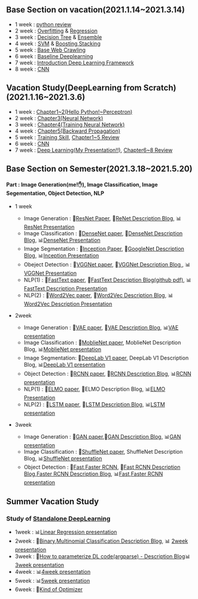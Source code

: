 ## Base Section on vacation(2021.1.14~2021.3.14)
 - 1 week : <a href='https://github.com/winston1214/BOAZ/blob/master/Base_Section/1week/BOAZ%2016%EA%B8%B0%20%EB%B6%84%EC%84%9D(1%EC%A3%BC%EC%B0%A8).ipynb'>python review</a>
 - 2 week : <a href='https://github.com/winston1214/BOAZ/blob/master/Base_Section/2week/Overfitting.pdf'>Overfitting</a> & <a href='https://github.com/winston1214/BOAZ/blob/master/Base_Section/2week/%ED%9A%8C%EA%B7%80.pdf'>Regression</a>
 - 3 week : <a href='https://github.com/winston1214/BOAZ/blob/master/Base_Section/3week/16%EA%B8%B0%20%EB%B2%A0%EC%9D%B4%EC%8A%A4%203%EC%A3%BC%EC%B0%A8%20%EB%B0%9C%ED%91%9C%20_%20decisiontree%20_%2015%EA%B8%B0%20%EB%B6%84%EC%84%9D%20%EC%9D%B4%EC%9C%A4%EC%A0%95.pdf'>Decision Tree</a> & <a href='https://github.com/winston1214/BOAZ/blob/master/Base_Section/3week/16%EA%B8%B0%20%EB%B6%84%EC%84%9D%203%EC%A3%BC%EC%B0%A8%20%EC%84%B8%EC%85%98%20%EB%B0%9C%ED%91%9C-2.pdf'>Ensemble</a>
 - 4 week : <a href='https://github.com/winston1214/BOAZ/blob/master/Base_Section/4week/%EB%B6%84%EC%84%9Dbase_SVM.pdf'>SVM</a> & <a href='https://github.com/winston1214/BOAZ/blob/master/Base_Section/4week/%EB%B6%84%EC%84%9Dbase_Boosting%2CStacking.pdf'>Boosting,Stacking</a>
 - 5 week : <a href='https://github.com/winston1214/BOAZ/blob/master/Base_Section/5week/210208%EA%B3%B5%EB%8F%99%EC%84%B8%EC%85%98_%ED%81%AC%EB%A1%A4%EB%A7%81.pdf'>Base Web Crawling</a>
 - 6 week : <a href='https://github.com/winston1214/BOAZ/blob/master/Base_Section/6week/%EB%94%A5%EB%9F%AC%EB%8B%9D%20%EA%B8%B0%EC%B4%88.pdf'>Baseline Deeplearning</a>
 - 7 week : <a href='https://github.com/winston1214/BOAZ/blob/master/Base_Section/7week/Introduction%20to%20DL%20Framework_210225_192005.pdf'>Introduction Deep Learning Framework</a>
 - 8 week : <a href='https://github.com/winston1214/BOAZ/blob/master/Base_Section/8week/CNN.pdf'>CNN</a>
 ## Vacation Study(DeepLearning from Scratch)(2021.1.16~2021.3.6)
 - 1 week : <a href='https://github.com/winston1214/BOAZ/blob/master/Study-DL_from_scratch/1week/1week-Chapter1-2.pdf'>Chapter1~2(Hello Python!~Perceptron)</a>
 - 2 week : <a href='https://github.com/winston1214/BOAZ/blob/master/Study-DL_from_scratch/2week/%EB%B0%91%EB%B0%94%EB%8B%A5%20%EB%94%A5%EB%9F%AC%EB%8B%9D%202%EC%A3%BC%EC%B0%A8%20%EC%8B%A0%EA%B2%BD%EB%A7%9D.pdf'>Chapter3(Neural Network)</a>
 - 3 week : <a href='https://github.com/winston1214/BOAZ/blob/master/Study-DL_from_scratch/3week/3%EC%A3%BC%EC%B0%A8%20%EA%B9%80%EC%98%81%EC%9D%80_4%EC%9E%A5%20%EC%8B%A0%EA%B2%BD%EB%A7%9D%20%ED%95%99%EC%8A%B5.pdf'>Chapter4(Training Neural Network)</a>
 - 4 week : <a href='https://github.com/winston1214/BOAZ/blob/master/Study-DL_from_scratch/4week/4%EC%A3%BC%EC%B0%A8%20%EB%82%A8%EC%9C%A0%EC%A7%80-5%EC%9E%A5.pdf'>Chapter5(Backward Propagation)</a>
 - 5 week : <a href='https://github.com/winston1214/BOAZ/blob/master/Study-DL_from_scratch/5week/5%EC%A3%BC%EC%B0%A8_6%EC%9E%A5_%EA%B3%BD%EB%AF%BC%EC%A7%80.pdf'>Training Skill</a>, <a href='https://github.com/winston1214/BOAZ/blob/master/Study-DL_from_scratch/5week/%EC%8A%A4%ED%84%B0%EB%94%945%EC%A3%BC%EC%B0%A8_%EC%A0%84%EB%B0%98%EB%B6%80%EC%A0%95%EB%A6%AC(%EA%B9%80%EC%9C%A0%EC%A7%84).pdf'>Chapter1~5 Review</a>
 - 6 week : <a href='https://github.com/winston1214/BOAZ/tree/master/Study-DL_from_scratch/6week'>CNN</a>
 - 7 week : <a href='https://github.com/winston1214/BOAZ/blob/master/Study-DL_from_scratch/7week/Chapter8_Presentation.pdf'>Deep Learning(My Presentation!!)</a>, <a href='https://github.com/winston1214/BOAZ/blob/master/Study-DL_from_scratch/7week/%ED%9B%84%EB%B0%98%EB%B6%80%EC%A0%95%EB%A6%AC.pdf'>Chapter6~8 Review</a>
 
## Base Section on Semester(2021.3.18~2021.5.20)
#### Part : Image Generation(me!✋), Image Classification, Image Segementation, Object Detection, NLP
- 1 week 
  - Image Generation : 📖<a href='https://github.com/winston1214/BOAZ/blob/master/Paper_Review/Image_Generation/1week/paper/Deep%20Residual%20Learning%20for%20Image%20Recognition(ResNet).pdf'>ResNet Paper</a>, 💬<a href='https://bigdata-analyst.tistory.com/263'>ReNet Description Blog</a>, 📊<a href='https://github.com/winston1214/BOAZ/blob/master/Paper_Review/Image_Generation/1week/presentation/ResNet_presentation.pdf'>ResNet Presentation</a>
  - Image Classification : 📖<a href='https://github.com/winston1214/BOAZ/blob/master/Paper_Review/Image_Classification/1week/Densely%20Connected%20Convolutional%20Networks.pdf'>DenseNet paper</a>, 💬<a href='https://holygangsky.tistory.com/3'>DenseNet Description Blog</a>, 📊<a href='https://github.com/winston1214/BOAZ/blob/master/Paper_Review/Image_Classification/1week/Densenet%20%EB%B0%9C%ED%91%9C.pdf'>DenseNet Presentation</a>
  - Image Segmentation : 📖<a href='https://github.com/winston1214/BOAZ/blob/master/Paper_Review/Image_Segmentation/1week/paper/Going%20Deeper%20with%20Convolutions.pdf'>Inception Paper</a>, 💬<a href='https://bigdata-ha.tistory.com/14'>GoogleNet Description Blog</a>, 📊<a href='https://github.com/winston1214/BOAZ/blob/master/Paper_Review/Image_Segmentation/1week/presentation/Going%20Deeper%20into%20Convolution.pdf'>Inception Presentation</a>
  - Obeject Detection : 📖<a href='https://github.com/winston1214/BOAZ/blob/master/Paper_Review/Object_Detection/1week/paper/Very%20Deep%20Convolution%20networks%20for%20large%20scale%20image%20recognition.pdf'>VGGNet paper</a>, 💬<a href='https://ysbstudy.tistory.com/7?category=848311'>VGGNet Description Blog </a>, 📊<a href='https://github.com/winston1214/BOAZ/blob/master/Paper_Review/Object_Detection/1week/presentation/Detection_VGG%20%EB%85%BC%EB%AC%B8%EB%A6%AC%EB%B7%B0.pdf'>VGGNet Presentation</a>
  - NLP(1) : 📖<a href='https://github.com/winston1214/BOAZ/blob/master/Paper_Review/NLP/1week/paper/Enriching%20Word%20Vectors%20with%20Subword%20Information.pdf'>FastText paper</a>, 💬<a href=https://github.com/hello-im-yj/Boaz-Paper/blob/main/nlp/FastText-Enriching_Word_Vectors_with_Subword_Information.pdf>FastText Description Blog(github pdf)</a>, 📊<a href='https://github.com/winston1214/BOAZ/blob/master/Paper_Review/NLP/1week/presentation/FastText.pdf'>FastText Description Presentation</a>
  - NLP(2) : 📖<a href='https://github.com/winston1214/BOAZ/blob/master/Paper_Review/NLP/1week/paper/Efficient%20Estimation%20of%20Word%20Representations%20in%20Vecotr%20Space.pdf'>Word2Vec paper</a>, 💬<a href='https://hul980.tistory.com/35'>Word2Vec Description Blog</a>, 📊<a href='https://github.com/winston1214/BOAZ/blob/master/Paper_Review/NLP/1week/presentation/Efficient%20Estimation%20of%20Word%20Representations%20in%20Vector%20Space.pdf'>Word2Vec Description Presentation</a>

- 2week
  - Image Generation : 📖<a href='https://github.com/winston1214/BOAZ/blob/master/Paper_Review/Image_Generation/2week/paper/Auto-Encoding%20Variational%20Bayes.pdf'>VAE paper</a>, 💬<a href='https://bigdata-analyst.tistory.com/263?category=883085'>VAE Description Blog</a>, 📊<a href='https://github.com/winston1214/BOAZ/blob/master/Paper_Review/Image_Generation/2week/presentation/VAE_presentation.pdf'>VAE presentation</a>
  - Image Classification : 📖<a href='https://github.com/winston1214/BOAZ/blob/master/Paper_Review/Image_Classification/2week/paper/MoblieNet.pdf'>MoblieNet paper</a>, MoblieNet Description Blog, 📊<a href='https://github.com/winston1214/BOAZ/blob/master/Paper_Review/Image_Classification/2week/presentation/MobileNets_presentation.pdf'>MoblieNet presentation</a>
  - Image Segmentation: 📖<a href='https://github.com/winston1214/BOAZ/blob/master/Paper_Review/Image_Segmentation/2week/paper/DeepLab%20V1.pdf'>DeepLab V1 paper</a>, DeepLab V1 Description Blog, 📊<a href='https://github.com/winston1214/BOAZ/blob/master/Paper_Review/Image_Segmentation/2week/presentation/Boaz_DeepLab%20V1.pdf'>DeepLab V1 presentation</a>
  - Object Detection : 📖<a href='https://github.com/winston1214/BOAZ/blob/master/Paper_Review/Object_Detection/2week/paper/RCNN.pdf'>RCNN paper</a>, 💬<a href='https://dbxminz.tistory.com/19?category=933730'>RCNN Description Blog</a>, 📊<a href='https://github.com/winston1214/BOAZ/blob/master/Paper_Review/Object_Detection/2week/presentation/R-CNN.pdf'>RCNN presentation</a>
  - NLP(1) : 📖<a href='https://github.com/winston1214/BOAZ/blob/master/Paper_Review/NLP/2week/paper/Deep%20contextualized%20word%20representations.pdf'>ELMO paper</a>, 💬ELMO Description Blog, 📊<a href='https://github.com/winston1214/BOAZ/blob/master/Paper_Review/NLP/2week/presentation/NLP_ELMO.pdf'>ELMO Presentation</a>
  - NLP(2) : 📖<a href='https://github.com/winston1214/BOAZ/blob/master/Paper_Review/NLP/2week/paper/Long%20Short%20Term%20Memory.pdf'>LSTM paper</a>, 💬<a href='https://hul980.tistory.com/37?category=933859'>LSTM Description Blog</a>, 📊<a href='https://github.com/winston1214/BOAZ/blob/master/Paper_Review/NLP/2week/presentation/LSTM_presentation.pdf'>LSTM presentation</a>

- 3week
  - Image Generation : 📖<a href='https://github.com/winston1214/BOAZ/blob/master/Paper_Review/Image_Generation/3week/paper/Generative%20Adversarial%20Nets.pdf'>GAN paper</a>,💬<a href='https://bigdata-analyst.tistory.com/264'>GAN Description Blog</a>, 📊<a href='https://github.com/winston1214/BOAZ/blob/master/Paper_Review/Image_Generation/3week/presentation/GAN%20presentation.pdf'>GAN presentation</a>
  - Image Classification : 📖<a href='https://github.com/winston1214/BOAZ/blob/master/Paper_Review/Image_Classification/3week/paper/ShuffleNet.pdf'>ShuffleNet paper</a>, ShuffleNet Description Blog, 📊<a href='https://github.com/winston1214/BOAZ/blob/master/Paper_Review/Image_Classification/3week/presentation/ShuffleNet%20%EB%B0%9C%ED%91%9C.pdf'>ShuffleNet presentation</a>
  - Object Detection : 📖<a href='https://github.com/winston1214/BOAZ/tree/master/Paper_Review/Object_Detection/3week/paper'>Fast,Faster RCNN</a>, 💬<a href='https://dbxminz.tistory.com/28?category=933730'>Fast RCNN Description Blog</a>,<a href='https://dbxminz.tistory.com/29?category=933730'>Faster RCNN Description Blog</a>, 📊<a href='https://github.com/winston1214/BOAZ/blob/master/Paper_Review/Object_Detection/3week/presentation/Fast%20R-CNN_Faster%20R-CNN_presentation.pdf'>Fast,Faster RCNN presentation</a>

## Summer Vacation Study
### Study of <a href='https://www.youtube.com/playlist?list=PLSAJwo7mw8jn8iaXwT4MqLbZnS-LJwnBd'>Standalone DeepLearning</a>
- 1week : 📊<a href='https://github.com/winston1214/BOAZ/blob/master/Study_Summer_vacation/1week/1%EC%A3%BC%EC%B0%A8(2%2C%203%2C%204)_%EA%B3%BD%EB%AF%BC%EC%A7%80.pdf'>Linear Regression presentation</a>
- 2week : 💬<a href='https://bigdata-analyst.tistory.com/272'>Binary,Multinomial Classification Description Blog</a>, 📊 <a href='https://github.com/winston1214/BOAZ/blob/master/Study_Summer_vacation/2week/week2_classification_%EA%B3%BD%EC%9C%A4%EA%B2%BD.pdf'>2week presentation</a>
- 3week : 💬<a href='https://bigdata-analyst.tistory.com/280'>How to parameterize DL code(argparse) - Description Blog</a>📊 <a href='https://github.com/winston1214/BOAZ/blob/master/Study_Summer_vacation/3week/week3_DL%2BMLP_%EC%A1%B0%EC%88%98%EC%97%B0.pdf'>3week presentation</a>
- 4week : 📊<a href='https://github.com/winston1214/BOAZ/blob/master/Study_Summer_vacation/4week/week4_%EC%97%AC%ED%95%B4%EC%9D%B8.pdf'>4week presentation</a>
- 5week : 📊<a href='https://github.com/winston1214/BOAZ/blob/master/Study_Summer_vacation/5week/Standalone_DL_%EA%B9%80%EC%98%81%EB%AF%BC_5week.pdf'>5week presentation</a>
- 6week : 💬<a href='https://bigdata-analyst.tistory.com/285'>Kind of Optimizer</a>
